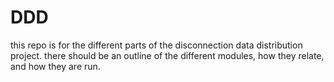 # DDD

this repo is for the different parts of the disconnection data distribution project.
there should be an outline of the different modules, how they relate, and how they are run.
